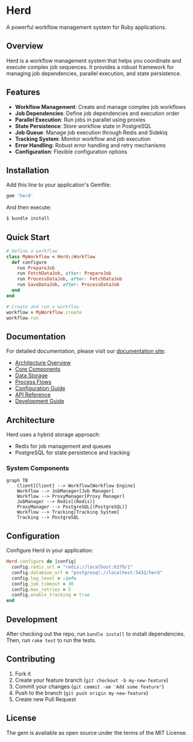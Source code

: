 # Herd

A powerful workflow management system for Ruby applications.

## Overview

Herd is a workflow management system that helps you coordinate and execute complex job sequences. It provides a robust framework for managing job dependencies, parallel execution, and state persistence.

## Features

- **Workflow Management**: Create and manage complex job workflows
- **Job Dependencies**: Define job dependencies and execution order
- **Parallel Execution**: Run jobs in parallel using proxies
- **State Persistence**: Store workflow state in PostgreSQL
- **Job Queue**: Manage job execution through Redis and Sidekiq
- **Tracking System**: Monitor workflow and job execution
- **Error Handling**: Robust error handling and retry mechanisms
- **Configuration**: Flexible configuration options

## Installation

Add this line to your application's Gemfile:

```ruby
gem 'herd'
```

And then execute:

```bash
$ bundle install
```

## Quick Start

```ruby
# Define a workflow
class MyWorkflow < Herd::Workflow
  def configure
    run PrepareJob
    run FetchDataJob, after: PrepareJob
    run ProcessDataJob, after: FetchDataJob
    run SaveDataJob, after: ProcessDataJob
  end
end

# Create and run a workflow
workflow = MyWorkflow.create
workflow.run
```

## Documentation

For detailed documentation, please visit our [documentation site](doc/README.md):

- [Architecture Overview](doc/architecture/overview.md)
- [Core Components](doc/architecture/components.md)
- [Data Storage](doc/architecture/storage.md)
- [Process Flows](doc/architecture/flows.md)
- [Configuration Guide](doc/configuration/README.md)
- [API Reference](doc/api/README.md)
- [Development Guide](doc/development/README.md)

## Architecture

Herd uses a hybrid storage approach:
- Redis for job management and queues
- PostgreSQL for state persistence and tracking

### System Components

```mermaid
graph TB
    Client[Client] --> Workflow[Workflow Engine]
    Workflow --> JobManager[Job Manager]
    Workflow --> ProxyManager[Proxy Manager]
    JobManager --> Redis[(Redis)]
    ProxyManager --> PostgreSQL[(PostgreSQL)]
    Workflow --> Tracking[Tracking System]
    Tracking --> PostgreSQL
```

## Configuration

Configure Herd in your application:

```ruby
Herd.configure do |config|
  config.redis_url = "redis://localhost:6379/1"
  config.database_url = "postgresql://localhost:5432/herd"
  config.log_level = :info
  config.job_timeout = 30
  config.max_retries = 5
  config.enable_tracking = true
end
```

## Development

After checking out the repo, run `bundle install` to install dependencies. Then, run `rake test` to run the tests.

## Contributing

1. Fork it
2. Create your feature branch (`git checkout -b my-new-feature`)
3. Commit your changes (`git commit -am 'Add some feature'`)
4. Push to the branch (`git push origin my-new-feature`)
5. Create new Pull Request

## License

The gem is available as open source under the terms of the MIT License.
